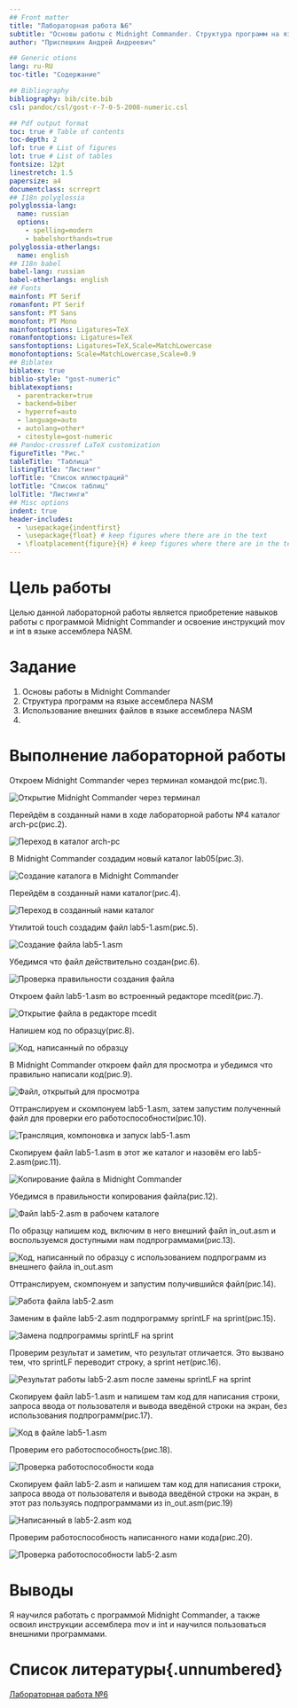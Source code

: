 ```yaml
---
## Front matter
title: "Лабораторная работа №6"
subtitle: "Основы работы c Midnight Commander. Структура программ на языке ассемблера NASM. Системные вызовы в OC GNU Linux"
author: "Приспешкин Андрей Андреевич"

## Generic otions
lang: ru-RU
toc-title: "Содержание"

## Bibliography
bibliography: bib/cite.bib
csl: pandoc/csl/gost-r-7-0-5-2008-numeric.csl

## Pdf output format
toc: true # Table of contents
toc-depth: 2
lof: true # List of figures
lot: true # List of tables
fontsize: 12pt
linestretch: 1.5
papersize: a4
documentclass: scrreprt
## I18n polyglossia
polyglossia-lang:
  name: russian
  options:
	- spelling=modern
	- babelshorthands=true
polyglossia-otherlangs:
  name: english
## I18n babel
babel-lang: russian
babel-otherlangs: english
## Fonts
mainfont: PT Serif
romanfont: PT Serif
sansfont: PT Sans
monofont: PT Mono
mainfontoptions: Ligatures=TeX
romanfontoptions: Ligatures=TeX
sansfontoptions: Ligatures=TeX,Scale=MatchLowercase
monofontoptions: Scale=MatchLowercase,Scale=0.9
## Biblatex
biblatex: true
biblio-style: "gost-numeric"
biblatexoptions:
  - parentracker=true
  - backend=biber
  - hyperref=auto
  - language=auto
  - autolang=other*
  - citestyle=gost-numeric
## Pandoc-crossref LaTeX customization
figureTitle: "Рис."
tableTitle: "Таблица"
listingTitle: "Листинг"
lofTitle: "Список иллюстраций"
lotTitle: "Список таблиц"
lolTitle: "Листинги"
## Misc options
indent: true
header-includes:
  - \usepackage{indentfirst}
  - \usepackage{float} # keep figures where there are in the text
  - \floatplacement{figure}{H} # keep figures where there are in the text
---
```


# Цель работы

Целью данной лабораторной работы является приобретение навыков работы с программой Midnight Commander и освоение инструкций mov и int в языке ассемблера NASM.

# Задание

1. Основы работы в Midnight Commander
2. Структура программ на языке ассемблера NASM
3. Использование внешних файлов в языке ассемблера NASM
4. 

# Выполнение лабораторной работы

Откроем Midnight Commander через терминал командой mc(рис.1).

![Открытие Midnight Commander через терминал](image/lab1.png)

Перейдём в созданный нами в ходе лабораторной работы №4 каталог arch-pc(рис.2).

![Переход в каталог arch-pc](image/lab2.png)

В Midnight Commander создадим новый каталог lab05(рис.3). 

![Создание каталога в Midnight Commander](image/lab3.png)

Перейдём в созданный нами каталог(рис.4).

![Переход в созданный нами каталог](image/lab4.png)

Утилитой touch создадим файл lab5-1.asm(рис.5).

![Создание файла lab5-1.asm](image/lab5.png)

Убедимся что файл действительно создан(рис.6).

![Проверка правильности создания файла](image/lab6.png)

Откроем файл lab5-1.asm во встроенный редакторе mcedit(рис.7).

![Открытие файла в редакторе mcedit](image/lab7.png)

Напишем код по образцу(рис.8).

![Код, написанный по образцу](image/lab8.png)

В Midnight Commander откроем файл для просмотра и убедимся что правильно написали код(рис.9).

![Файл, открытый для просмотра](image/lab9.png)

Оттранслируем и скомпонуем lab5-1.asm, затем запустим полученный файл для проверки его работоспособности(рис.10).

![Трансляция, компоновка и запуск lab5-1.asm](image/lab10.png)

Скопируем файл lab5-1.asm в этот же каталог и назовём его lab5-2.asm(рис.11).

![Копирование файла в Midnight Commander](image/lab11.png)

Убедимся в правильности копирования файла(рис.12).

![Файл lab5-2.asm в рабочем каталоге](image/lab12.png)

По образцу напишем код, включим в него внешний файл in_out.asm и воспользуемся доступными нам подпрограммами(рис.13).

![Код, написанный по образцу с использованием подпрограмм из внешнего файла in_out.asm](image/lab13.png)

Оттранслируем, скомпонуем и запустим получившийся файл(рис.14).

![Работа файла lab5-2.asm](image/lab14.png)

Заменим в файле lab5-2.asm подпрограмму sprintLF на sprint(рис.15).

![Замена подпрограммы sprintLF на sprint](image/lab15.png)

Проверим результат и заметим, что результат отличается. Это вызвано тем, что sprintLF переводит строку, а sprint нет(рис.16).

![Результат работы lab5-2.asm после замены sprintLF на sprint](image/lab16.png)

Скопируем файл lab5-1.asm и напишем там код для написания строки, запроса ввода от пользователя и вывода введёной строки на экран, без использования подпрограмм(рис.17).

![Код в файле lab5-1.asm](image/lab17.png)

Проверим его работоспособность(рис.18).

![Проверка работоспособности кода](image/lab18.png)

Скопируем файл lab5-2.asm и напишем там код для написания строки, запроса ввода от пользователя и вывода введёной строки на экран, в этот раз пользуясь подпрограммами из in_out.asm(рис.19)

![Написанный в lab5-2.asm код](image/lab19.png)

Проверим работоспособность написанного нами кода(рис.20).

![Проверка работоспособности lab5-2.asm](image/lab20.png)

# Выводы

Я научился работать с программой Midnight Commander, а также освоил инструкции ассемблера mov и int и научился пользоваться внешними программами.

# Список литературы{.unnumbered}
[Лабораторная работа №6](https://esystem.rudn.ru/pluginfile.php/2089085/mod_resource/content/0/%D0%9B%D0%B0%D0%B1%D0%BE%D1%80%D0%B0%D1%82%D0%BE%D1%80%D0%BD%D0%B0%D1%8F%20%D1%80%D0%B0%D0%B1%D0%BE%D1%82%D0%B0%20%E2%84%965.%20%D0%9E%D1%81%D0%BD%D0%BE%D0%B2%D1%8B%20%D1%80%D0%B0%D0%B1%D0%BE%D1%82%D1%8B%20%D1%81%20Midnight%20Commander%20%28%29.%20%D0%A1%D1%82%D1%80%D1%83%D0%BA%D1%82%D1%83%D1%80%D0%B0%20%D0%BF%D1%80%D0%BE%D0%B3%D1%80%D0%B0%D0%BC%D0%BC%D1%8B%20%D0%BD%D0%B0%20%D1%8F%D0%B7%D1%8B%D0%BA%D0%B5%20%D0%B0%D1%81%D1%81%D0%B5%D0%BC%D0%B1%D0%BB%D0%B5%D1%80%D0%B0%20NASM.%20%D0%A1%D0%B8%D1%81%D1%82%D0%B5%D0%BC%D0%BD%D1%8B%D0%B5%20%D0%B2%D1%8B%D0%B7%D0%BE%D0%B2%D1%8B%20%D0%B2%20%D0%9E%D0%A1%20GNU%20Linux.pdf)
